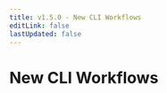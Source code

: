 ```yaml
---
title: v1.5.0 - New CLI Workflows
editLink: false
lastUpdated: false
---
```


# New CLI Workflows <Badge text="2024/04/15" />
